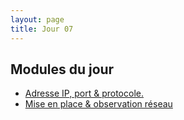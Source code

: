 ```yaml
---
layout: page
title: Jour 07
---
```


## Modules du jour
- [Adresse IP, port & protocole.](../modules/007_IP-ports-protocole.md)
- [Mise en place & observation réseau](../modules/007_observation-reseau.md)
